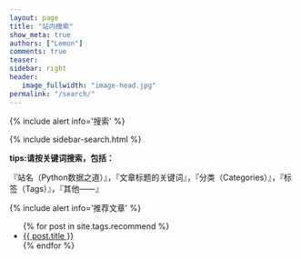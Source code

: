 ```yaml
---
layout: page
title: "站内搜索"
show_meta: true
authors: ["Lemon"]
comments: true
teaser:
sidebar: right
header:
   image_fullwidth: "image-head.jpg"
permalink: "/search/"
---
```



{% include alert info='搜索' %}

{% include sidebar-search.html %}

**tips:请按关键词搜索，包括：**

『站名（Python数据之道）』，『文章标题的关键词』，『分类（Categories）』，『标签（Tags）』，『其他——』


{% include alert info='推荐文章' %}
<ul>
    {% for post in site.tags.recommend %}
    <li><a href="{{ site.url }}{{ site.baseurl }}{{ post.url }}">{{ post.title }}</a></li>
    {% endfor %}
</ul>
